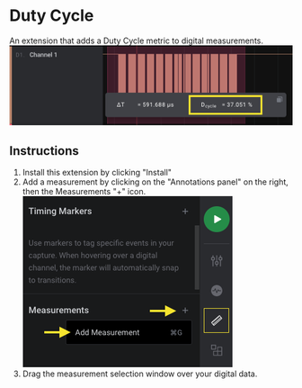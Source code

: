 # Duty Cycle

An extension that adds a Duty Cycle metric to digital measurements.
![Duty Cycle Measurement Example](files/duty_cycle.png)

## Instructions
1. Install this extension by clicking "Install"
2. Add a measurement by clicking on the "Annotations panel" on the right, then the Measurements "+" icon.
![Adding a Measurement](files/add_measurement.png)
3. Drag the measurement selection window over your digital data.
